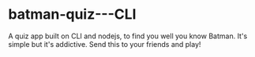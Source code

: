 # batman-quiz---CLI
A quiz app built on CLI and nodejs, to find you well you know Batman. It's simple but it's addictive. Send this to your friends and play!
